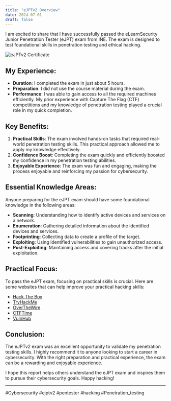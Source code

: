 ```yaml
---
title: "eJPTv2 Overview"
date: 2024-07-01
draft: false
---
```


I am excited to share that I have successfully passed the eLearnSecurity Junior Penetration Tester (eJPT) exam from INE. The exam is designed to test foundational skills in penetration testing and ethical hacking.


![eJPTv2 Certificate](/images/ejptv2-cert.jpg)

## My Experience:
- **Duration**: I completed the exam in just about 5 hours.
- **Preparation**: I did not use the course material during the exam.
- **Performance**: I was able to gain access to all the required machines efficiently. My prior experience with Capture The Flag (CTF) competitions and my knowledge of penetration testing played a crucial role in my quick completion.

## Key Benefits:
1. **Practical Skills**: The exam involved hands-on tasks that required real-world penetration testing skills. This practical approach allowed me to apply my knowledge effectively.
2. **Confidence Boost**: Completing the exam quickly and efficiently boosted my confidence in my penetration testing abilities.
3. **Enjoyable Experience**: The exam was fun and engaging, making the process enjoyable and reinforcing my passion for cybersecurity.

## Essential Knowledge Areas:
Anyone preparing for the eJPT exam should have some foundational knowledge in the following areas:
- **Scanning**: Understanding how to identify active devices and services on a network.
- **Enumeration**: Gathering detailed information about the identified devices and services.
- **Footprinting**: Collecting data to create a profile of the target.
- **Exploiting**: Using identified vulnerabilities to gain unauthorized access.
- **Post-Exploiting**: Maintaining access and covering tracks after the initial exploitation.

## Practical Focus:
To pass the eJPT exam, focusing on practical skills is crucial. Here are some websites that can help improve your practical hacking skills:
- [Hack The Box](https://www.hackthebox.eu/)
- [TryHackMe](https://tryhackme.com/)
- [OverTheWire](https://overthewire.org/wargames/)
- [CTFTime](https://ctftime.org/)
- [VulnHub](https://www.vulnhub.com/)

## Conclusion:
The eJPTv2 exam was an excellent opportunity to validate my penetration testing skills. I highly recommend it to anyone looking to start a career in cybersecurity. With the right preparation and practical experience, the exam can be a rewarding and enjoyable experience.

I hope this report helps others understand the eJPT exam and inspires them to pursue their cybersecurity goals. Happy hacking!

---
#Cybersecurity #ejptv2 #pentester #hacking #Penetration_testing
